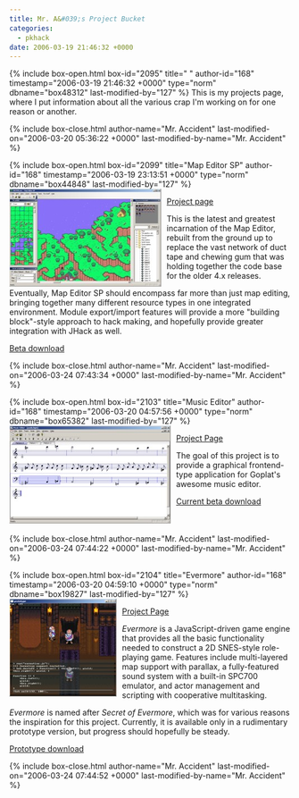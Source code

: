 ```yaml
---
title: Mr. A&#039;s Project Bucket
categories:
  - pkhack
date: 2006-03-19 21:46:32 +0000
---
```

{% include box-open.html box-id="2095" title=" " author-id="168" timestamp="2006-03-19 21:46:32 +0000" type="norm" dbname="box48312" last-modified-by="127" %}
This is my projects page, where I put information about all the various crap I'm working on for one reason or another.

<!-- This is blatantly in violation of standards -->
<style type="text/css">
img.t { float:left; padding-right: 10px; border:none; }
div.t { min-height:180px; }
</style>
{% include box-close.html author-name="Mr. Accident" last-modified-on="2006-03-20 05:36:22 +0000" last-modified-by-name="Mr. Accident" %}

{% include box-open.html box-id="2099" title="Map Editor SP" author-id="168" timestamp="2006-03-19 23:13:51 +0000" type="norm" dbname="box44848" last-modified-by="127" %}
<a href="mapedsp_screen.png"><img src="mapedsp_screen_thumb.jpg" class="t"/></a>
<div class="t">
<p>
   <a href="">Project page</a>
</p>
<p>
This is the latest and greatest incarnation of the Map Editor, rebuilt from the ground up to replace the vast network of duct tape and chewing gum that was holding together the code base for the older 4.x releases.
</p>
<p>
Eventually, Map Editor SP should encompass far more than just map editing, bringing together many different resource types in one integrated environment. Module export/import features will provide a more "building block"-style approach to hack making, and hopefully provide greater integration with JHack as well.
</p>
<p>
<a href="http://starmen.net/pkhack/pk_junk/mapeditor_sp_beta.exe">Beta download</a>
</p>
</div>
{% include box-close.html author-name="Mr. Accident" last-modified-on="2006-03-24 07:43:34 +0000" last-modified-by-name="Mr. Accident" %}

{% include box-open.html box-id="2103" title="Music Editor" author-id="168" timestamp="2006-03-20 04:57:56 +0000" type="norm" dbname="box65382" last-modified-by="127" %}
<a href="mused_screen.png"><img src="mused_screen_thumb.jpg" class="t" /></a>
<div class="t">
<p>
<a href="">Project Page</a>
</p>
<p>
The goal of this project is to provide a graphical frontend-type application for Goplat's awesome music editor.
</p>
<p>
<a href="http://starmen.net/pkhack/pk_junk/mused_alpha4+src.rar">Current beta download</a>
</p>
</div>
{% include box-close.html author-name="Mr. Accident" last-modified-on="2006-03-24 07:44:22 +0000" last-modified-by-name="Mr. Accident" %}

{% include box-open.html box-id="2104" title="Evermore" author-id="168" timestamp="2006-03-20 04:59:10 +0000" type="norm" dbname="box19827" last-modified-by="127" %}
<a href="evermore_screen.png"><img src="evermore_screen_thumb.jpg" class="t"/></a>
<div class="t">
<p><a href="">Project Page</a>
</p>
<p>
<i>Evermore</i> is a JavaScript-driven game engine that provides all the basic functionality needed to construct a 2D SNES-style role-playing game. Features include multi-layered map support with parallax, a fully-featured sound system with a built-in SPC700 emulator, and actor management and scripting with cooperative multitasking.
</p>
<p>
<i>Evermore</i> is named after <i>Secret of Evermore</i>, which was for various reasons the inspiration for this project. Currently, it is available only in a rudimentary prototype version, but progress should hopefully be steady.
</p>
<p>
<a href="http://starmen.net/pkhack/pk_junk/evermore_prototype.rar">Prototype download</a>
</p>
</div>
{% include box-close.html author-name="Mr. Accident" last-modified-on="2006-03-24 07:44:52 +0000" last-modified-by-name="Mr. Accident" %}
